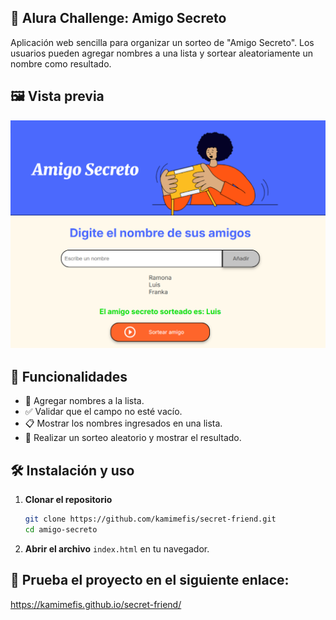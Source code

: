 ## 🎁 Alura Challenge: Amigo Secreto

Aplicación web sencilla para organizar un sorteo de "Amigo Secreto". Los usuarios pueden agregar nombres a una lista y sortear aleatoriamente un nombre como resultado.

## 🖼 Vista previa
![Vista principal](assets/main-view.png)

## 🔨 Funcionalidades
- 📌 Agregar nombres a la lista.
- ✅ Validar que el campo no esté vacío.
- 📋 Mostrar los nombres ingresados en una lista.
- 🎲 Realizar un sorteo aleatorio y mostrar el resultado.

## 🛠 Instalación y uso
1. **Clonar el repositorio**  
   ```sh
   git clone https://github.com/kamimefis/secret-friend.git
   cd amigo-secreto 
2. **Abrir el archivo** `index.html` en tu navegador.

## 🚀 Prueba el proyecto en el siguiente enlace:
https://kamimefis.github.io/secret-friend/
